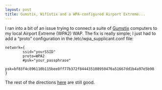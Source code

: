 ```yaml
---
layout: post
title: Gumstix, Wifistix and a WPA-configured Airport Extreme...
---
```


I ran into a bit of an issue trying to connect a suite of
[Gumstix](http://www.gumstix.com) computers to my local Airport Extreme
(WPA2) WAP. The fix is really simple; I just had to add a “proto”
configuration in the /etc/wpa\_supplicant.conf file:

    network={
            ssid="yourSSID"
            proto=WPA2
            #psk="your_passphrase"
            psk=bf83f4c896110b115bee8ff77b372f844435108950476a51667dd1b4a97e5b98
    }

The rest of the directions
[here](http://docwiki.gumstix.org/WPA_for_wifistix) are still good.

